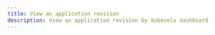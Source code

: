 ```yaml
---
title: View an application revision
description: View an application revision by kubevela dashboard
---
```

